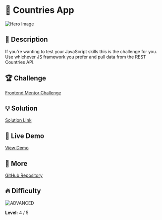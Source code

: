 # 📁 Countries App

![Hero Image](https://res.cloudinary.com/dz209s6jk/image/upload/v1554826345/Challenges/yhq5ihanseyinzwblaw1.jpg)

## 🌟 Description
If you're wanting to test your JavaScript skills this is the challenge for you. Use whichever JS framework you prefer and pull data from the REST Countries API.

## 🏆 Challenge
[Frontend Mentor Challenge](https://www.frontendmentor.io/challenges/rest-countries-api-with-color-theme-switcher-5cacc469fec04111f7b848ca)

## 💡 Solution
[Solution Link](https://www.frontendmentor.io/solutions/countries-app-T-xnbheQlz) 

## 🚀 Live Demo
[View Demo](https://younes-alhyan.github.io/countries-app)

## 🔎 More
[GitHub Repository](https://github.com/younes-alhyan/frontend-mentor/)

## 🔥 Difficulty
![ADVANCED](https://img.shields.io/badge/Difficulty-ADVANCED-orange)

**Level:** 4 / 5

